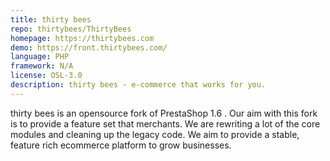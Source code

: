 ```yaml
---
title: thirty bees
repo: thirtybees/ThirtyBees
homepage: https://thirtybees.com
demo: https://front.thirtybees.com/
language: PHP
framework: N/A
license: OSL-3.0
description: thirty bees - e-commerce that works for you.
---
```


thirty bees is an opensource fork of PrestaShop 1.6 . Our aim with this fork is to provide a feature set that merchants. We are rewriting a lot of the core modules and cleaning up the legacy code. We aim to provide a stable, feature rich ecommerce platform to grow businesses. 
